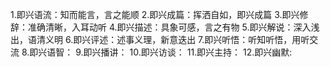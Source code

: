 1.即兴语流：知而能言，言之能顺
2.即兴成篇：挥洒自如，即兴成篇
3.即兴修辞：准确清晰，入耳动听
4.即兴描述：具象可感，言之有物
5.即兴解说：深入浅出，语清义明
6.即兴评述：述事义理，新意迭出
7.即兴听悟：听知听悟，用听交流
8.即兴语智：
9.即兴播讲：
10.即兴访谈：
11.即兴主持：
12.即兴幽默: